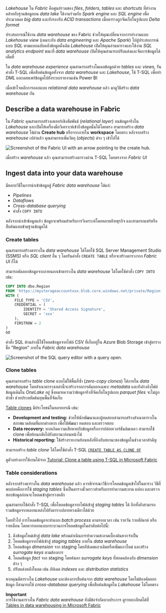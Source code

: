 
_Lakehouse_ ใน _Fabric_ คือศูนย์รวมของ _files_, _folders_, _tables_ และ _shortcuts_ ที่ทำงานคล้ายกับฐานข้อมูลบน _data lake_ ใช้งานร่วมกับ _Spark engine_ และ _SQL engine_ เพื่อประมวลผล _big data_ และยังรองรับ _ACID transactions_ เมื่อตารางถูกจัดเก็บในรูปแบบ _Delta format_

ประสบการณ์ใช้งาน _data warehouse_ ของ Fabric ช่วยให้คุณเปลี่ยนจากการทำงานแบบ _Lakehouse view_ (เหมาะกับ _data engineering_ และ _Apache Spark_) ไปสู่ประสบการณ์แบบ _SQL_ ตามแบบฉบับคลังข้อมูลดั้งเดิม _Lakehouse_ เปิดให้คุณอ่านตารางและใช้งาน _SQL analytics endpoint_ ขณะที่ _data warehouse_ เปิดให้คุณสามารถปรับแต่งและจัดการข้อมูลได้เต็มที่

ใน _data warehouse experience_ คุณสามารถสร้างโมเดลข้อมูลด้วย _tables_ และ _views_, รันคำสั่ง T-SQL เพื่อสืบค้นข้อมูลทั้งจาก _data warehouse_ และ _Lakehouse_, ใช้ T-SQL เพื่อทำ _DML_ และเผยแพร่ข้อมูลไปยังระบบรายงานเช่น Power BI

เมื่อเข้าใจหลักการออกแบบ _relational data warehouse_ แล้ว มาดูวิธีสร้าง _data warehouse_ กัน

## Describe a data warehouse in Fabric

ใน _Fabric_ คุณสามารถสร้างเลเยอร์เชิงสัมพันธ์ (_relational layer_) บนข้อมูลจริงใน _Lakehouse_ และเปิดให้เครื่องมือวิเคราะห์เข้าถึงข้อมูลนั้นได้โดยตรง สามารถสร้าง _data warehouse_ ได้ผ่าน **Create hub** หรือจากภายใน **workspace** โดยตรง หลังจากสร้าง _warehouse_ เปล่าแล้ว คุณสามารถเพิ่มวัตถุ (_objects_) ต่าง ๆ เข้าไปได้

![Screenshot of the Fabric UI with an arrow pointing to the create hub.](https://learn.microsoft.com/en-us/training/wwl/get-started-data-warehouse/media/create-data-warehouse.png)

เมื่อสร้าง _warehouse_ แล้ว คุณสามารถสร้างตารางผ่าน T-SQL โดยตรงจาก _Fabric UI_

## Ingest data into your data warehouse

มีหลายวิธีในการนำเข้าข้อมูลสู่ _Fabric data warehouse_ ได้แก่:

- _Pipelines_
- _Dataflows_
- _Cross-database querying_
- คำสั่ง `COPY INTO`

หลังจากนำเข้าข้อมูลแล้ว ข้อมูลจะพร้อมสำหรับการวิเคราะห์โดยหลายฝ่ายธุรกิจ และสามารถแชร์หรือสืบค้นแบบข้ามฐานข้อมูลได้

### Create tables

คุณสามารถสร้างตารางใน _data warehouse_ ได้โดยใช้ SQL Server Management Studio (SSMS) หรือ _SQL client_ อื่น ๆ โดยรันคำสั่ง `CREATE TABLE` หรือจะสร้างตารางจาก _Fabric UI_ ก็ได้

สามารถคัดลอกข้อมูลจากภายนอกเข้าตารางใน _data warehouse_ ได้โดยใช้คำสั่ง `COPY INTO` เช่น:

```sql
COPY INTO dbo.Region 
FROM 'https://mystorageaccountxxx.blob.core.windows.net/private/Region.csv' 
WITH ( 
    FILE_TYPE = 'CSV',
    CREDENTIAL = ( 
        IDENTITY = 'Shared Access Signature',
        SECRET = 'xxx'
    ),
    FIRSTROW = 2
)
GO
```


คำสั่ง SQL ด้านล่างนี้ใช้โหลดข้อมูลจากไฟล์ CSV ที่เก็บอยู่ใน Azure Blob Storage เข้าสู่ตารางชื่อ "Region" ภายใน _Fabric data warehouse_

![Screenshot of the SQL query editor with a query open.](https://learn.microsoft.com/en-us/training/wwl/get-started-data-warehouse/media/create-table-manual.png)

### Clone tables

คุณสามารถสร้าง _table clone_ แบบไม่ใช้พื้นที่ซ้ำ (_zero-copy clones_) ได้ภายใน _data warehouse_ โดยสำเนาตารางเหล่านี้จะสร้างจากการคัดลอกเฉพาะ _metadata_ และยังอ้างอิงไฟล์ข้อมูลเดิมใน _OneLake_ อยู่ ซึ่งหมายความว่าข้อมูลจริงที่จัดเก็บในรูปแบบ _parquet files_ จะไม่ถูกทำซ้ำ ช่วยประหยัดต้นทุนพื้นที่จัดเก็บ

[Table clones](https://learn.microsoft.com/en-us/fabric/data-warehouse/clone-table) มีประโยชน์ในหลายกรณี เช่น:

- **Development and testing:** ช่วยให้นักพัฒนาและผู้ทดสอบสามารถสร้างสำเนาตารางในสภาพแวดล้อมที่แยกต่างหาก เพื่อใช้พัฒนา ทดสอบ และตรวจสอบ
- **Data recovery:** หากเกิดความเสียหายกับข้อมูลหรือการปล่อยเวอร์ชันล้มเหลว สามารถใช้ clone เพื่อย้อนกลับไปยังสถานะก่อนหน้าได้
- **Historical reporting:** ใช้สร้างรายงานย้อนหลังที่อิงกับสถานะของข้อมูลในช่วงเวลาสำคัญ

สามารถสร้าง _table clone_ ได้โดยใช้คำสั่ง T-SQL [`CREATE TABLE AS CLONE OF`](https://learn.microsoft.com/en-us/sql/t-sql/statements/create-table-as-clone-of-transact-sql)

ดูตัวอย่างการใช้งานได้จาก [Tutorial: Clone a table using T-SQL in Microsoft Fabric](https://learn.microsoft.com/en-us/fabric/data-warehouse/tutorial-clone-table)

### Table considerations

หลังจากสร้างตารางใน _data warehouse_ แล้ว ควรพิจารณาวิธีการโหลดข้อมูลเข้าไปในตาราง วิธีที่พบบ่อยคือการใช้ _staging tables_ ซึ่งเป็นตารางชั่วคราวสำหรับการทำความสะอาด แปลง และตรวจสอบข้อมูลก่อนจะโหลดเข้าสู่ตารางหลัก

คุณสามารถใช้คำสั่ง T-SQL เพื่อโหลดข้อมูลจากไฟล์เข้าสู่ _staging tables_ ได้ อีกทั้งยังสามารถรวมข้อมูลจากหลายแหล่งไปยังตารางปลายทางเดียวได้ด้วย

โดยทั่วไป การโหลดข้อมูลจะทำแบบ _batch process_ ตามรอบเวลา เช่น รายวัน รายสัปดาห์ หรือรายเดือน โดยควรออกแบบกระบวนการโหลดข้อมูลในลำดับต่อไปนี้:

1. ดึงข้อมูลใหม่เข้าสู่ _data lake_ พร้อมดำเนินการทำความสะอาดเบื้องต้นหากจำเป็น
2. โหลดข้อมูลจากไฟล์เข้าสู่ _staging tables_ ภายใน _data warehouse_
3. โหลดข้อมูล _dimension_ จาก staging โดยอัปเดตแถวเดิมหรือเพิ่มแถวใหม่ และสร้าง _surrogate keys_ ตามต้องการ
4. โหลดข้อมูล _fact_ จาก staging โดยค้นหา _surrogate keys_ ที่สอดคล้องกับ _dimension_ ต่าง ๆ
5. ปรับแต่งหลังโหลด เช่น อัปเดต _indexes_ และ _distribution statistics_

หากคุณมีตารางใน _Lakehouse_ และต้องการสืบค้นจาก _data warehouse_ โดยไม่ต้องคัดลอกข้อมูล ก็สามารถใช้ _cross-database querying_ เพื่อสืบค้นข้อมูลใน _Lakehouse_ ได้โดยตรง

**Important**  
การใช้งานตารางใน _Fabric data warehouse_ ยังมีข้อจำกัดบางประการ ดูรายละเอียดได้ที่ [Tables in data warehousing in Microsoft Fabric](https://learn.microsoft.com/en-us/fabric/data-warehouse/tables)
